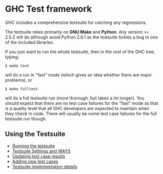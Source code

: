 # GHC Test framework


GHC includes a comprehensive testsuite for catching any regressions.


The testsuite relies primarily on **GNU Make** and **Python**. Any version \>= 2.5.2 will do although avoid Python 2.6.1 as the testsuite tickles a bug in one of the included libraries.


If you just want to run the whole testsuite, then in the root of the GHC tree, typing:

```wiki
$ make test
```


will do a run in "fast" mode (which gives an idea whether there are major problems), or

```wiki
$ make fulltest
```


will do a full testsuite run (more thorough, but takes a lot longer). You should expect that there are no test case failures for the "fast" mode as that is a quality level that all GHC developers are expected to maintain when they check in code. There will usually be some test case failures for the full testsuite run though.

## Using the Testsuite

- [Running the testsuite](building/running-tests/running)
- [Testsuite Settings and WAYS](building/running-tests/settings)
- [Updating test case results](building/running-tests/updating)
- [Adding new test cases](building/running-tests/adding)
- [Testsuite implementation details](building/running-tests/details)